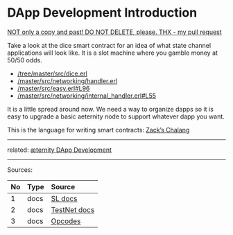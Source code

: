 # DApp Development Introduction

[NOT only a copy and past! DO NOT DELETE, please. THX - my pull request](https://github.com/aeternity/testnet/pull/94)

Take a look at the dice smart contract for an idea of what state channel applications will look like.
It is a slot machine where you gamble money at 50/50 odds.

- [/tree/master/src/dice.erl](../../../../aeternity/testnet/tree/master/src/dice.erl)
- [/master/src/networking/handler.erl](../../../../aeternity/testnet/tree/master/src/networking/handler.erl#L104)
- [/master/src/easy.erl#L96](../../../../aeternity/testnet/tree/master/src/easy.erl#L96)
- [/master/src/networking/internal_handler.erl#L55](../../../../aeternity/testnet/tree/master/src/networking/internal_handler.erl#L55)

It is a little spread around now.
We need a way to organize dapps so it is easy to upgrade a basic aeternity node to support whatever dapp you want.

This is the language for writing smart contracts:
[Zack’s Chalang](../../../../aeternity/chalang/)


***
related: [æternity DApp Development](æternity-DApp-Development)
***
Sources:

| No | Type | Source                                                           |
|:---|:-----|:-----------------------------------------------------------------|
| 1  | docs | [SL docs](../../../../aeternity/chalang/blob/master/README.md)   |
| 2  | docs | [TestNet docs](../../../../aeternity/testnet/tree/master/docs/)  |
| 3  | docs | [Opcodes](../../../../aeternity/chalang/blob/master//Opcodes.md) |